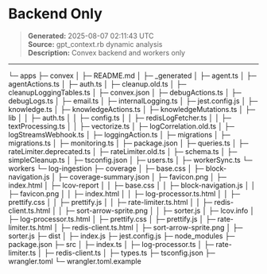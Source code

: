 # Backend Only

> **Generated:** 2025-08-07 02:11:43 UTC  
> **Source:** gpt_context.rb dynamic analysis  
> **Description:** Convex backend and workers only

---

└─ apps
├─ convex
│ ├─ README.md
│ ├─ \_generated
│ ├─ agent.ts
│ ├─ agentActions.ts
│ ├─ auth.ts
│ ├─ cleanup.old.ts
│ ├─ cleanupLoggingTables.ts
│ ├─ convex.json
│ ├─ debugActions.ts
│ ├─ debugLogs.ts
│ ├─ email.ts
│ ├─ internalLogging.ts
│ ├─ jest.config.js
│ ├─ knowledge.ts
│ ├─ knowledgeActions.ts
│ ├─ knowledgeMutations.ts
│ ├─ lib
│ │ ├─ auth.ts
│ │ ├─ config.ts
│ │ ├─ redisLogFetcher.ts
│ │ ├─ textProcessing.ts
│ │ ├─ vectorize.ts
│ ├─ logCorrelation.old.ts
│ ├─ logStreamsWebhook.ts
│ ├─ loggingAction.ts
│ ├─ migrations
│ ├─ migrations.ts
│ ├─ monitoring.ts
│ ├─ package.json
│ ├─ queries.ts
│ ├─ rateLimiter.deprecated.ts
│ ├─ rateLimiter.old.ts
│ ├─ schema.ts
│ ├─ simpleCleanup.ts
│ ├─ tsconfig.json
│ ├─ users.ts
│ ├─ workerSync.ts
└─ workers
└─ log-ingestion
├─ coverage
│ ├─ base.css
│ ├─ block-navigation.js
│ ├─ coverage-summary.json
│ ├─ favicon.png
│ ├─ index.html
│ ├─ lcov-report
│ │ ├─ base.css
│ │ ├─ block-navigation.js
│ │ ├─ favicon.png
│ │ ├─ index.html
│ │ ├─ log-processor.ts.html
│ │ ├─ prettify.css
│ │ ├─ prettify.js
│ │ ├─ rate-limiter.ts.html
│ │ ├─ redis-client.ts.html
│ │ ├─ sort-arrow-sprite.png
│ │ ├─ sorter.js
│ ├─ lcov.info
│ ├─ log-processor.ts.html
│ ├─ prettify.css
│ ├─ prettify.js
│ ├─ rate-limiter.ts.html
│ ├─ redis-client.ts.html
│ ├─ sort-arrow-sprite.png
│ ├─ sorter.js
├─ dist
│ ├─ index.js
├─ jest.config.js
├─ node_modules
├─ package.json
├─ src
│ ├─ index.ts
│ ├─ log-processor.ts
│ ├─ rate-limiter.ts
│ ├─ redis-client.ts
│ ├─ types.ts
├─ tsconfig.json
├─ wrangler.toml
└─ wrangler.toml.example
